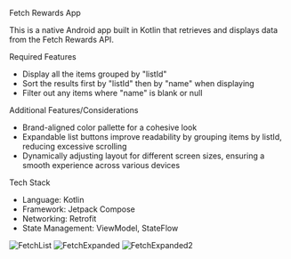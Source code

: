 Fetch Rewards App

This is a native Android app built in Kotlin that retrieves and displays data from the Fetch Rewards API.

Required Features
- Display all the items grouped by "listId"
- Sort the results first by "listId" then by "name" when displaying
- Filter out any items where "name" is blank or null

Additional Features/Considerations
- Brand-aligned color pallette for a cohesive look
- Expandable list buttons improve readability by grouping items by listId, reducing excessive scrolling
- Dynamically adjusting layout for different screen sizes, ensuring a smooth experience across various devices

Tech Stack
- Language: Kotlin
- Framework: Jetpack Compose
- Networking: Retrofit
- State Management: ViewModel, StateFlow

![FetchList](https://github.com/user-attachments/assets/cbe36fc3-9e03-4c51-b52c-53dcd6d8d2a4)
![FetchExpanded](https://github.com/user-attachments/assets/b13ab2c6-358e-4b99-a543-af19da7ff374)
![FetchExpanded2](https://github.com/user-attachments/assets/bd20a6f3-6766-4ceb-a7b3-edbc827e3624)
